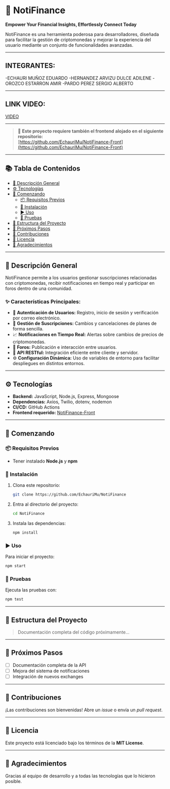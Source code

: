 # 🚀 NotiFinance

**Empower Your Financial Insights, Effortlessly Connect Today**

NotiFinance es una herramienta poderosa para desarrolladores, diseñada para facilitar la gestión de criptomonedas y mejorar la experiencia del usuario mediante un conjunto de funcionalidades avanzadas.

---

## INTEGRANTES:

-ECHAURI MUÑOZ EDUARDO
-HERNANDEZ ARVIZU DULCE ADILENE
-OROZCO ESTARRON AMIR
-PARDO PEREZ SERGIO ALBERTO

---

## LINK VIDEO:

[VIDEO](https://youtu.be/NtXLnGjBiJU)

---


> 🔗 **Este proyecto requiere también el frontend alojado en el siguiente repositorio:**  
> [https://github.com/EchauriMu/NotiFinance-Front](https://github.com/EchauriMu/NotiFinance-Front)

---

## 📚 Tabla de Contenidos

- [📝 Descripción General](#descripción-general)
- [⚙️ Tecnologías](#tecnologías)
- [🚀 Comenzando](#comenzando)
  - [📦 Requisitos Previos](#requisitos-previos)
  - [🔧 Instalación](#instalación)
  - [▶️ Uso](#uso)
  - [🧪 Pruebas](#pruebas)
- [📁 Estructura del Proyecto](#estructura-del-proyecto)
- [🔮 Próximos Pasos](#próximos-pasos)
- [🤝 Contribuciones](#contribuciones)
- [🪪 Licencia](#licencia)
- [🙏 Agradecimientos](#agradecimientos)

---

## 📝 Descripción General

NotiFinance permite a los usuarios gestionar suscripciones relacionadas con criptomonedas, recibir notificaciones en tiempo real y participar en foros dentro de una comunidad.  

### ✨ Características Principales:

- 🔐 **Autenticación de Usuarios:** Registro, inicio de sesión y verificación por correo electrónico.
- 📅 **Gestión de Suscripciones:** Cambios y cancelaciones de planes de forma sencilla.
- 📈 **Notificaciones en Tiempo Real:** Alertas sobre cambios de precios de criptomonedas.
- 💬 **Foros:** Publicación e interacción entre usuarios.
- 🔗 **API RESTful:** Integración eficiente entre cliente y servidor.
- ⚙ **Configuración Dinámica:** Uso de variables de entorno para facilitar despliegues en distintos entornos.

---

## ⚙️ Tecnologías

- **Backend:** JavaScript, Node.js, Express, Mongoose
- **Dependencias:** Axios, Twilio, dotenv, nodemon
- **CI/CD:** GitHub Actions
- **Frontend requerido:** [NotiFinance-Front](https://github.com/EchauriMu/NotiFinance-Front)

---

## 🚀 Comenzando

### 📦 Requisitos Previos

- Tener instalado **Node.js** y **npm**

### 🔧 Instalación

1. Clona este repositorio:
   ```bash
   git clone https://github.com/EchauriMu/NotiFinance
   ```

2. Entra al directorio del proyecto:
   ```bash
   cd NotiFinance
   ```

3. Instala las dependencias:
   ```bash
   npm install
   ```

### ▶️ Uso

Para iniciar el proyecto:
```bash
npm start
```

### 🧪 Pruebas

Ejecuta las pruebas con:
```bash
npm test
```

---

## 📁 Estructura del Proyecto

> Documentación completa del código próximamente...

---

## 🔮 Próximos Pasos

- [ ] Documentación completa de la API
- [ ] Mejora del sistema de notificaciones
- [ ] Integración de nuevos exchanges

---

## 🤝 Contribuciones

¡Las contribuciones son bienvenidas! Abre un *issue* o envía un *pull request*.

---

## 🪪 Licencia

Este proyecto está licenciado bajo los términos de la **MIT License**.

---

## 🙏 Agradecimientos

Gracias al equipo de desarrollo y a todas las tecnologías que lo hicieron posible.
